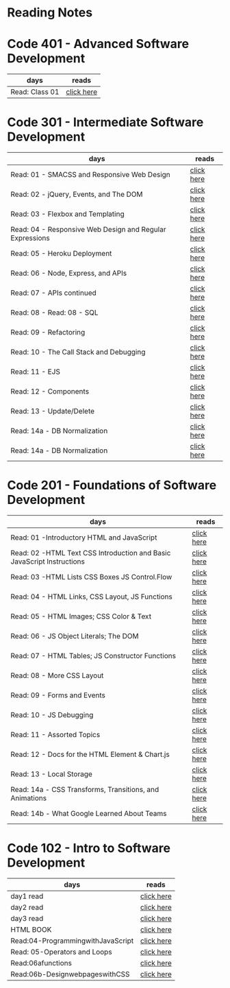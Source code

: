 # Reading Notes
# Code 401 - Advanced Software Development

| days | reads |
| ---- | ---- |
| Read: Class 01 | [click here](code401/class01.md) |

# Code 301 - Intermediate Software Development

| days | reads |
| ---- | ---- |
| Read: 01 - SMACSS and Responsive Web Design | [click here](code301/class01.md) |
| Read: 02 - jQuery, Events, and The DOM | [click here](code301/class02.md) |
| Read: 03 - Flexbox and Templating | [click here](code301/class03.md) |
| Read: 04 - Responsive Web Design and Regular Expressions | [click here](code301/class04.md) |
| Read: 05 - Heroku Deployment | [click here](code301/class05.md) |
| Read: 06 - Node, Express, and APIs| [click here](code301/class06.md) |
| Read: 07 - APIs continued| [click here](code301/class07.md) |
| Read: 08 - Read: 08 - SQL| [click here](code301/class08.md) |
| Read: 09 - Refactoring| [click here](code301/class09.md) |
| Read: 10 - The Call Stack and Debugging| [click here](code301/class10.md) |
| Read: 11 - EJS| [click here](code301/class11.md) |
| Read: 12 - Components | [click here](code301/class12.md) |
| Read: 13 - Update/Delete | [click here](code301/class13.md) |
| Read: 14a - DB Normalization | [click here](code301/class14.md) |
| Read: 14a - DB Normalization | [click here](code301/class14.md) |






# Code 201 - Foundations of Software Development

| days | reads |
| ---- | ---- |
| Read: 01 -Introductory HTML and JavaScript | [click here](code201/class-01.md) |
| Read: 02 -HTML Text CSS Introduction and Basic JavaScript Instructions | [click here](code201/class-02.md) |
| Read: 03 -HTML Lists CSS Boxes JS Control.Flow | [click here](code201/class-03.md) |
| Read: 04 - HTML Links, CSS Layout, JS Functions | [click here](code201/class-04.md) |
| Read: 05 - HTML Images; CSS Color & Text | [click here](code201/class-05.md) |
| Read: 06 - JS Object Literals; The DOM| [click here](code201/class-06.md) |
| Read: 07 - HTML Tables; JS Constructor Functions | [click here](code201/class-07.md) |
| Read: 08 - More CSS Layout | [click here]() |
| Read: 09 - Forms and Events | [click here]() |
| Read: 10 - JS Debugging | [click here]() |
| Read: 11 - Assorted Topics| [click here]() |
| Read: 12 - Docs for the HTML <canvas> Element & Chart.js | [click here]() |
| Read: 13 - Local Storage | [click here](./day1read.md) |
| Read: 14a - CSS Transforms, Transitions, and Animations | [click here]() |
| Read: 14b - What Google Learned About Teams | [click here]() |



# Code 102 - Intro to Software Development

| days | reads |
| ---- | ---- |
| day1 read | [click here](code101/day1read.md) |
| day2 read | [click here](code101/day2read.md) |
| day3 read | [click here](code101/day3read.md) |
| HTML BOOK | [click here](code101/HTMLBOOKsummary.md) |
| Read:04-ProgrammingwithJavaScript | [click here](code101/Read:04-ProgrammingwithJavaScript.md) |
| Read: 05-Operators and Loops| [click here](code101/Read:05-OperatorsandLoops.md) |
| Read:06afunctions | [click here](code101/Read:06afunctions.md) |
| Read:06b-DesignwebpageswithCSS | [click here](code101/Read:06b-DesignwebpageswithCSS.md) |


